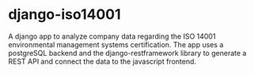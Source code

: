 # django-iso14001
A django app to analyze company data regarding the ISO 14001 environmental management systems certification. The app uses a postgreSQL backend and the django-restframework library to generate a REST API and connect the data to the javascript frontend.
